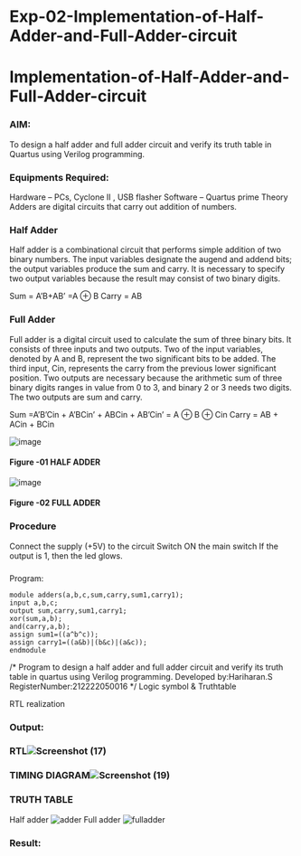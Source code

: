 # Exp-02-Implementation-of-Half-Adder-and-Full-Adder-circuit

# Implementation-of-Half-Adder-and-Full-Adder-circuit
### AIM:
To design a half adder and full adder circuit and verify its truth table in Quartus using Verilog programming.

### Equipments Required:
Hardware – PCs, Cyclone II , USB flasher
Software – Quartus prime
Theory
Adders are digital circuits that carry out addition of numbers.

### Half Adder
Half adder is a combinational circuit that performs simple addition of two binary numbers. The input variables designate the augend and addend bits; the output variables produce the sum and carry. It is necessary to specify two output variables because the result may consist of two binary digits.

Sum = A’B+AB’ =A ⊕ B Carry = AB

### Full Adder
Full adder is a digital circuit used to calculate the sum of three binary bits. It consists of three inputs and two outputs. Two of the input variables, denoted by A and B, represent the two significant bits to be added. The third input, Cin, represents the carry from the previous lower significant position. Two outputs are necessary because the arithmetic sum of three binary digits ranges in value from 0 to 3, and binary 2 or 3 needs two digits. The two outputs are sum and carry.

Sum =A’B’Cin + A’BCin’ + ABCin + AB’Cin’ = A ⊕ B ⊕ Cin Carry = AB + ACin + BCin

 ![image](https://user-images.githubusercontent.com/36288975/163552156-a13e5a56-c638-4110-97d9-8896907c8d25.png)

#### Figure -01 HALF ADDER 


![image](https://user-images.githubusercontent.com/36288975/163552057-b3547877-6d07-45b4-b7e0-bcfebfad9e1d.png)

#### Figure -02 FULL ADDER 

### Procedure

Connect the supply (+5V) to the circuit
Switch ON the main switch
If the output is 1, then the led glows.
### 
Program:
```vhd1
module adders(a,b,c,sum,carry,sum1,carry1);
input a,b,c;
output sum,carry,sum1,carry1;
xor(sum,a,b);
and(carry,a,b);
assign sum1=((a^b^c));
assign carry1=((a&b)|(b&c)|(a&c));
endmodule
```




/*
Program to design a half adder and full adder circuit and verify its truth table in quartus using Verilog programming.
Developed by:Hariharan.S
RegisterNumber:212222050016
*/
Logic symbol & Truthtable

RTL realization

### Output:

### RTL![Screenshot (17)](https://github.com/Hariharan2004S/Exp-02-Implementation-of-Half-Adder-and-Full-Adder-circuit/assets/123146156/37cda504-e2c4-4ca3-bb39-d0803fad5559)

### TIMING DIAGRAM![Screenshot (19)](https://github.com/Hariharan2004S/Exp-02-Implementation-of-Half-Adder-and-Full-Adder-circuit/assets/123146156/63956184-1541-4303-a9fc-7c147d7936ab)



### TRUTH TABLE
Half adder
![adder](https://github.com/Hariharan2004S/Exp-02-Implementation-of-Half-Adder-and-Full-Adder-circuit/assets/123146156/2dde2920-4f05-4684-8db3-62549d89a81f)
Full adder
![fulladder](https://github.com/Hariharan2004S/Exp-02-Implementation-of-Half-Adder-and-Full-Adder-circuit/assets/123146156/e52f3932-d527-4b9d-bca1-6520e5845759)


### Result:
